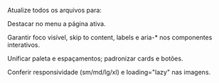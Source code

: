 Atualize todos os arquivos para:

Destacar no menu a página ativa.

Garantir foco visível, skip to content, labels e aria-* nos componentes interativos.

Unificar paleta e espaçamentos; padronizar cards e botões.

Conferir responsividade (sm/md/lg/xl) e loading="lazy" nas imagens.